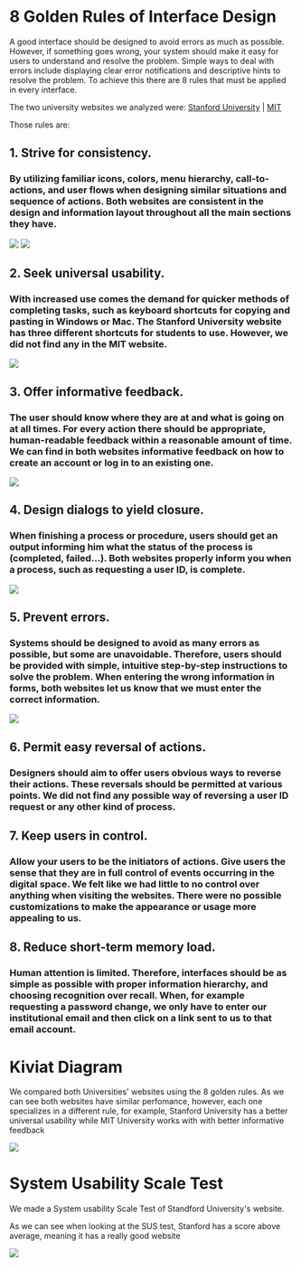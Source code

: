 # 8 Golden Rules of Interface Design

A good interface should be designed to avoid errors as much as possible. However, if something goes wrong, your system should make it easy for users to understand and resolve 
the problem. Simple ways to deal with errors include displaying clear error notifications and descriptive hints to resolve the problem.
To achieve this there are 8 rules that must be applied in every interface.

The two university websites we analyzed were:
[Stanford University](stanford.edu) | 
[MIT](mit.edu)

Those rules are:

## 1. Strive for consistency.
### By utilizing familiar icons, colors, menu hierarchy, call-to-actions, and user flows when designing similar situations and sequence of actions. Both websites are consistent in the design and information layout throughout all the main sections they have.
![](Imagen1.png) ![](Imagen2.png)
## 2. Seek universal usability.
### With increased use comes the demand for quicker methods of completing tasks, such as keyboard shortcuts for copying and pasting in Windows or Mac. The Stanford University website has three different shortcuts for students to use. However, we did not find any in the MIT website.
![](Imagen3.png)
## 3. Offer informative feedback.
### The user should know where they are at and what is going on at all times. For every action there should be appropriate, human-readable feedback within a reasonable amount of time. We can find in both websites informative feedback on how to create an account or log in to an existing one.
![](Imagen4.png)
## 4. Design dialogs to yield closure.
### When finishing a process or procedure, users should get an output informing him what the status of the process is (completed, failed...). Both websites properly inform you when a process, such as requesting a user ID, is complete.
![](Imagen5.png)
## 5. Prevent errors.
### Systems should be designed to avoid as many errors as possible, but some are unavoidable. Therefore, users should be provided with simple, intuitive step-by-step instructions to solve the problem. When entering the wrong information in forms, both websites let us know that we must enter the correct information.
![](Imagen6.png)
## 6. Permit easy reversal of actions.
### Designers should aim to offer users obvious ways to reverse their actions. These reversals should be permitted at various points. We did not find any possible way of reversing a user ID request or any other kind of process.
## 7. Keep users in control.
### Allow your users to be the initiators of actions. Give users the sense that they are in full control of events occurring in the digital space. We felt like we had little to no control over anything when visiting the websites. There were no possible customizations to make the appearance or usage more appealing to us.
## 8. Reduce short-term memory load.
### Human attention is limited. Therefore, interfaces should be as simple as possible with proper information hierarchy, and choosing recognition over recall. When, for example requesting a password change, we only have to enter our institutional email and then click on a link sent to us to that email account.


# Kiviat Diagram

We compared both Universities' websites using the 8 golden rules.
As we can see both websites have similar perfomance, however, each one specializes in a different rule, for example, Stanford University has a better universal usability
while MIT University works with with better informative feedback

![](kiviot.png)


# System Usability Scale Test

We made a System usability Scale Test of Standford University's website.

As we can see when looking at the SUS test, Stanford has a score above average, meaning it has a really good website

![](Imagen7.png)
